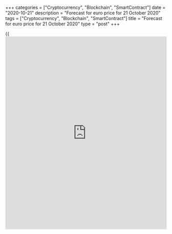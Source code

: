 +++
categories = ["Cryptocurrency", "Blockchain", "SmartContract"]
date = "2020-10-21"
description = "Forecast for euro price for 21 October 2020"
tags = ["Cryptocurrency", "Blockchain", "SmartContract"]
title = "Forecast for euro price for 21 October 2020"
type = "post"
+++

{{<iframe id="large-banner" src="https://www.bounty.group/#slide=6.0" width="100%" height="600" scrolling="no" style="border: 0px solid rgb(216, 221, 230); border-radius: 3px;">}}

2020-10-21

2020-10-21

Euro follows rouble's example. Forecast for EURUSD for 21.10.2020Dmitri
Demidenko

The European Commission’s first issuance of bonds as part of common debt
and the capital flow to the European markets support [EURUSD][1] bulls.
Let’s discuss that and make a trading plan.

## Fundamental forecast for euro for today

Money controls the world. Everything seems to be against the euro: the
second wave of COVID-19 in Europe, the [S&P 500][2]’s retracement, the
worsening of the eurozone’s economy and the ECB’s hints at monetary
[policy](https://www.fintechee.com/policy/) softening. Nevertheless, the [EURUSD][1] jumps up like a scalded
cat. If the reason is the Chinese yuan that has reached its 27-month
high against the USD, then why aren’t the Australian and the NZ dollars
consolidating? Australia’s and New Zealand’s shares in Chinese exports
are higher than the eurozone’s one. As it turns out, it’s carry trade
that should be blamed for the euro’s rise.

The story that occurred to the Russian rouble is still fresh in our
minds: carry trade made it the best Forex performer in 2019.
[USDRUB][3]’s fall looked paradoxical too. The state of the Russian
economy left much to be desired, trade wars slowed down the main
partners’ GDP and the Bank of Russia dropped the key rate to stimulate
inflation. It’s the latter factor that made non-residents buy out
governmental bonds in expectation of a rise in price. A similar story
appears to be happening in Europe now.

The European Commission made the first issuance of 10-year and 20-year
bonds as part of common debt on 20 October. The sale will finance the
EU’s coronavirus-relief programs. The issuance volume amounted to €17
billion, and that’s just a beginning. The fund’s total volume is €750
billion. The mass media once presented those bonds as an alternative to
treasuries. That was one of the factors in the [EURUSD][1]’s summer
rally. I think it’s a mere flow of capital from the USA and developing
countries to Europe. Buying EM bonds doesn’t seem to be a good idea amid
global GDP’s potential slowdown in Q4. Europe’s periphery is another
thing. Greek, Italian and Portuguese bonds look tasty. That lowers their
spreads, in comparison with German ones, and points to smaller political
risks. Hi, Russia-2019!

### Yield spreads in European and German bonds



 _Source: Wall Street Journal._

The more the ECB speaks about softening monetary [policy](https://www.fintechee.com/policy/), the more
actively non-residents buy out European bonds, hoping for a price rise
in the future. Obviously, German bonds have no room for growth, but the
periphery still offers some earning opportunities. By the way,
[EURUSD][1]’s 3-month swap spreads became negative in August. That means
the Americans can make profit from both a rise in price in EU bonds and
hedging.

The risk of a Blue Wave in the USA aggravates the situation. Joe Biden’s
victory and the Democrats’ takeover of the Congress will unblock $4-5
trillion in fiscal aid. That will increase the volumes of Treasuries
issuance and drop their price. Investors need an alternative urgently,
and they find it in Europe.

### Trading plan for [EURUSD][1] for today

How long will the euro continue growing, considering the growth isn’t
fundamentally backed up? The rouble’s last year example says that
everything is possible. The [EURUSD][1]’s quotes can be rising up to the
ECB’s meeting on 29 October. Then a sale-out may follow. I recommend
staying outside the market for a while.

* * *

P.S. Did you like my article? Share it in social networks: it will be
the best “thank you" :)

Ask me questions and comment below. I’ll be glad to answer your
questions and give necessary explanations.

 **Useful links:**

  * I recommend trying to trade with a reliable broker [here][4]. The system allows you to trade by yourself or copy successful traders from all across the globe.
  * Use my promo-code BLOG for getting deposit bonus 50% on LiteForex platform. Just enter this code in the appropriate field while [depositing][5] your trading account.
  * Telegram chat for traders: <t.me/liteforexengchat>. We are sharing the signals and trading experience
  * Telegram channel with high-quality analytics, Forex reviews, training articles, and other useful things for traders <t.me/liteforex>





## Price chart of EURUSD in real time mode

The content of this article reflects the author’s opinion and does not
necessarily reflect the official position of LiteForex. The material
published on this page is provided for informational purposes only and
should not be considered as the provision of investment advice for the
purposes of Directive 2004/39/EC.

Rate this article:

{{value}}

( {{count}} {{title}} )

   1. my.liteforex.com/trading/chart?symbol=EURUSD&returnUrl=true
   2. my.liteforex.com/trading/chart?symbol=SPX&returnUrl=true
   3. my.liteforex.com/trading/chart?symbol=USDRUB&returnUrl=true
   4. my.liteforex.com/?category=analysts-opinions&slug=euro-follow-roubles-example-forecast-for-eurusd-for-21102020&openPopup=%2Fregistration%2Fpopup&utm_source=blog&utm_medium=article&utm_campaign=bonus
   5. my.liteforex.com/deposit/?category=analysts-opinions&slug=euro-follow-roubles-example-forecast-for-eurusd-for-21102020&promo_code=BLOG&utm_source=blog&utm_medium=article&utm_campaign=bonus